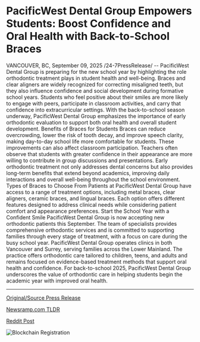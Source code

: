 # PacificWest Dental Group Empowers Students: Boost Confidence and Oral Health with Back-to-School Braces

VANCOUVER, BC, September 09, 2025 /24-7PressRelease/ -- PacificWest Dental Group is preparing for the new school year by highlighting the role orthodontic treatment plays in student health and well-being. Braces and clear aligners are widely recognized for correcting misaligned teeth, but they also influence confidence and social development during formative school years.   Students who feel positive about their smiles are more likely to engage with peers, participate in classroom activities, and carry that confidence into extracurricular settings. With the back-to-school season underway, PacificWest Dental Group emphasizes the importance of early orthodontic evaluation to support both oral health and overall student development.  Benefits of Braces for Students Braces can reduce overcrowding, lower the risk of tooth decay, and improve speech clarity, making day-to-day school life more comfortable for students. These improvements can also affect classroom participation. Teachers often observe that students with greater confidence in their appearance are more willing to contribute in group discussions and presentations. Early orthodontic treatment not only addresses dental concerns but also provides long-term benefits that extend beyond academics, improving daily interactions and overall well-being throughout the school environment.  Types of Braces to Choose From Patients at PacificWest Dental Group have access to a range of treatment options, including metal braces, clear aligners, ceramic braces, and lingual braces. Each option offers different features designed to address clinical needs while considering patient comfort and appearance preferences.  Start the School Year with a Confident Smile PacificWest Dental Group is now accepting new orthodontic patients this September. The team of specialists provides comprehensive orthodontic services and is committed to supporting families through every stage of treatment, with a focus on care during the busy school year.  PacificWest Dental Group operates clinics in both Vancouver and Surrey, serving families across the Lower Mainland. The practice offers orthodontic care tailored to children, teens, and adults and remains focused on evidence-based treatment methods that support oral health and confidence. For back-to-school 2025, PacificWest Dental Group underscores the value of orthodontic care in helping students begin the academic year with improved oral health. 

---

[Original/Source Press Release](https://www.24-7pressrelease.com/press-release/526582/pacificwest-dental-group-empowers-students-boost-confidence-and-oral-health-with-back-to-school-braces)
                    

[Newsramp.com TLDR](https://newsramp.com/curated-news/pacificwest-dental-braces-boost-student-confidence-for-back-to-school/81f8f668e06bf399e7c4acec0fc052cb) 

 



[Reddit Post](https://www.reddit.com/r/newsramp/comments/1nccfjn/pacificwest_dental_braces_boost_student/) 



![Blockchain Registration](https://cdn.newsramp.app/24-7PressRelease/qrcode/259/9/moonYdGX.webp)